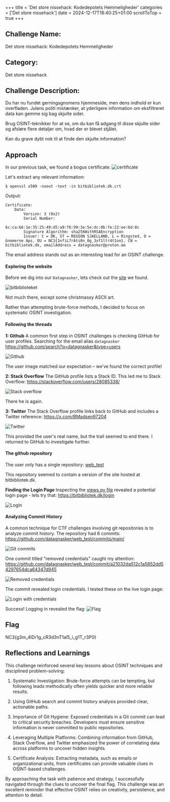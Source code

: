 +++
title = 'Det store nissehack: Kodedepotets Hemmeligheder'
categories = ['Det store nissehack']
date = 2024-12-17T18:40:25+01:00
scrollToTop = true
+++

## Challenge Name:

Det store nissehack: Kodedepotets Hemmeligheder

## Category:

Det store nissehack

## Challenge Description:

Du har nu fundet gerningsgnomens hjemmeside, men dens indhold er kun overfladen. Julens politi mistænker, at yderligere information om eksfiltreret data kan gemme sig bag skjulte sider.

Brug OSINT-teknikker for at se, om du kan få adgang til disse skjulte sider og afsløre flere detaljer om, hvad der er blevet stjålet.

Kan du grave dybt nok til at finde den skjulte information?

## Approach

In our previous task, we found a bogus certificate:
![certificate](images/certifikat.png)

Let's extract any relevant information:
```text
$ openssl x509 -noout -text -in bitbibliotek.dk.crt
```

Output:
```text
Certificate:
    Data:
        Version: 3 (0x2)
        Serial Number:
            6c:ca:66:1e:35:25:49:d5:a9:f6:99:3e:5e:dc:0b:fe:22:ee:6d:8c
        Signature Algorithm: sha256WithRSAEncryption
        Issuer: C = DK, ST = REGION SJAELLAND, L = Ringsted, O = Gnomerne Aps, OU = NC3{1nfiL7rAti0n_0g_3xf1ltr4t1on}, CN = bitbibliotek.dk, emailAddress = datagnasker@proton.me
```

The email address stands out as an interesting lead for an OSINT challenge.

#### Exploring the website

Before we dig into our `Datagnasker`, lets check out the [site](https://bitbibliotek.dk/) we found.

![bitbiblioteket](images/bitbilioteket.png)

Not much there, except some christmassy ASCII art.

Rather than attempting brute-force methods, I decided to focus on systematic OSINT investigation.

#### Following the threads

**1: Github**
A common first step in OSINT challenges is checking GitHub for user profiles. Searching for the email alias `datagnasker`
https://github.com/search?q=datagnasker&type=users

![Github](images/Github.png)

The user image matched our expectation – we’ve found the correct profile!

**2: Stack Overflow**
The GitHub profile lists a Stack ID. This led me to Stack Overflow:
https://stackoverflow.com/users/28085338/

![Stack overflow](images/stackoverflow.png)

There he is again.

**3: Twitter**
The Stack Overflow profile links back to GitHub and includes a Twitter reference:
https://x.com/BMadsen97204

![Twitter](images/Twitter.png)

This provided the user's real name, but the trail seemed to end there. I returned to GitHub to investigate further.

#### The github repository

The user only has a single repository: [web_test](https://github.com/datagnasker/web_test)

This repository seemed to contain a version of the site hosted at bitbibliotek.dk.

**Finding the Login Page**
Inspecting the [views.py file](https://github.com/datagnasker/web_test/blob/main/bitbibliotek/views.py#L20) revealed a potential login page - lets try that: https://bitbibliotek.dk/login

![Login](images/login.png)

#### Analyzing Commit History
A common technique for CTF challenges involving git repositories is to analyze commit history. The repository had 6 commits:
https://github.com/datagnasker/web_test/commits/main/

![Git commits](images/git-commits.png)

One commit titled "removed credentials" caught my attention:
https://github.com/datagnasker/web_test/commit/a21032da512c1a5852dd54297654dca64347d945

![Removed credentials](images/removed-credentials.png)

The commit revealed login credentials. I tested these on the live login page:

![Login with credentials](images/login2.png)

Success! Logging in revealed the flag:
![Flag](images/flag.png)

## Flag
NC3{g3m_4lDr1g_cR3d3nT1al5_i_g1T_r3P0}

## Reflections and Learnings

This challenge reinforced several key lessons about OSINT techniques and disciplined problem-solving:

1. Systematic Investigation: Brute-force attempts can be tempting, but following leads methodically often yields quicker and more reliable results.

2. Using GitHub search and commit history analysis provided clear, actionable paths.

3. Importance of Git Hygiene: Exposed credentials in a Git commit can lead to critical security breaches. Developers must ensure sensitive information is never committed to public repositories.

4. Leveraging Multiple Platforms: Combining information from GitHub, Stack Overflow, and Twitter emphasized the power of correlating data across platforms to uncover hidden insights.

5. Certificate Analysis: Extracting metadata, such as emails or organizational units, from certificates can provide valuable clues in OSINT-based challenges.

By approaching the task with patience and strategy, I successfully navigated through the clues to uncover the final flag. This challenge was an excellent reminder that effective OSINT relies on creativity, persistence, and attention to detail.
